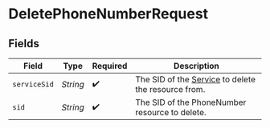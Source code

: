 # DeletePhoneNumberRequest


## Fields

| Field                                                                                                         | Type                                                                                                          | Required                                                                                                      | Description                                                                                                   |
| ------------------------------------------------------------------------------------------------------------- | ------------------------------------------------------------------------------------------------------------- | ------------------------------------------------------------------------------------------------------------- | ------------------------------------------------------------------------------------------------------------- |
| `serviceSid`                                                                                                  | *String*                                                                                                      | :heavy_check_mark:                                                                                            | The SID of the [Service](https://www.twilio.com/docs/chat/rest/service-resource) to delete the resource from. |
| `sid`                                                                                                         | *String*                                                                                                      | :heavy_check_mark:                                                                                            | The SID of the PhoneNumber resource to delete.                                                                |